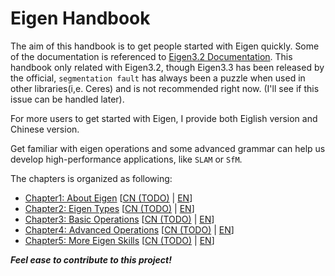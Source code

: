 # Eigen Handbook
The aim of this handbook is to get people started with Eigen quickly.
Some of the documentation is referenced to [Eigen3.2 Documentation](http://eigen.tuxfamily.org/dox-3.2/). This handbook only related with Eigen3.2, though Eigen3.3 has been released by the official, `segmentation fault` has always been a puzzle when used in other libraries(i,e. Ceres) and is not recommended right now. (I'll see if this issue can be handled later).

For more users to get started with Eigen, I provide both Eiglish version and Chinese version.

Get familiar with eigen operations and some advanced grammar can help us develop high-performance
applications, like `SLAM` or `SfM`.

The chapters is organized as following:
- [Chapter1: About Eigen]() [[CN (TODO)](CN/chap1_about_eigen.md) | [EN](EN/chap1_about_eigen.md)]
- [Chapter2: Eigen Types]() [[CN (TODO)](CN/chap2_eigen_types.md) | [EN](EN/chap2_eigen_types.md)]
- [Chapter3: Basic Operations]() [[CN (TODO)](CN/chap3_basic_operations.md) | [EN](EN/chap3_basic_operations.md)]
- [Chapter4: Advanced Operations]() [[CN (TODO)](CN/chap3_advanced_operations.md) | [EN](EN/chap3_advanced_operations.md)]
- [Chapter5: More Eigen Skills]() [[CN (TODO)](CN/chap5_more.md) | [EN](EN/chap5_more.md)]

***Feel ease to contribute to this project!***